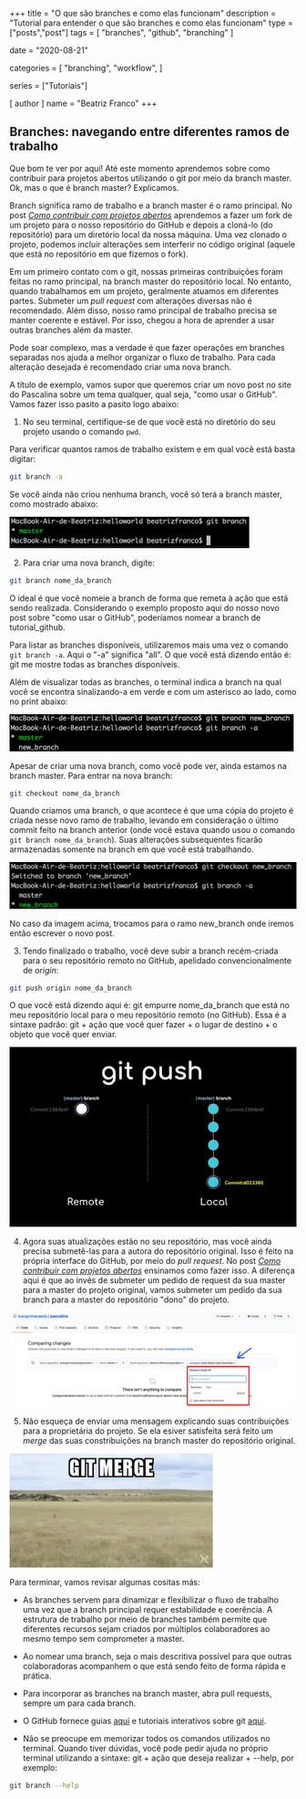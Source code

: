 +++
title = "O que são branches e como elas funcionam"
description = "Tutorial para entender o que são branches e como elas funcionam"
type = ["posts","post"]
tags = [
    "branches",
    "github",
    "branching"
]

date = "2020-08-21"

categories = [
    "branching",
    "workflow",
]

series = ["Tutoriais"]

[ author ]
  name = "Beatriz Franco"
+++


## Branches: navegando entre diferentes ramos de trabalho  

Que bom te ver por aqui! Até este momento aprendemos sobre como contribuir para projetos abertos utilizando o git por meio da branch master. Ok, mas o que é branch master? Explicamos. 

Branch significa ramo de trabalho e a branch master é o ramo principal. No post [*Como contribuir com projetos abertos*](/posts/2020/08/como-contribuir-com-projetos-abertos/) aprendemos a fazer um fork de um projeto para o nosso repositório do GitHub e depois a cloná-lo (do repositório) para um diretório local da nossa máquina. Uma vez clonado o projeto, podemos incluir alterações sem interferir no código original (aquele que está no repositório em que fizemos o fork). 

Em um primeiro contato com o git, nossas primeiras contribuições foram feitas no ramo principal, na branch master do repositório local. No entanto, quando trabalhamos em um projeto, geralmente atuamos em diferentes partes. Submeter um *pull request* com alterações diversas não é recomendado. Além disso, nosso ramo principal de trabalho precisa se manter coerente e estável. Por isso, chegou a hora de aprender a usar outras branches além da master.

Pode soar complexo, mas a verdade é que fazer operações em branches separadas nos ajuda a melhor organizar o fluxo de trabalho. Para cada alteração desejada é recomendado criar uma nova branch. 

A título de exemplo, vamos supor que queremos criar um novo post no site do Pascalina sobre um tema qualquer, qual seja, "como usar o GitHub". Vamos fazer isso pasito a pasito logo abaixo:

1. No seu terminal, certifique-se de que você está no diretório do seu projeto usando o comando `pwd`.

Para verificar quantos ramos de trabalho existem e em qual você está basta digitar:

```bash
git branch -a
```

Se você ainda não criou nenhuma branch, você só terá a branch master, como mostrado abaixo: 

![Lista de branches](images/git_branch.png)

2. Para criar uma nova branch, digite:

```bash
git branch nome_da_branch
``` 

O ideal é que você nomeie a branch de forma que remeta à ação que está sendo realizada. Considerando o exemplo proposto aqui do nosso novo post sobre "como usar o GitHub", poderíamos nomear a branch de tutorial_github. 

Para listar as branches disponíveis, utilizaremos mais uma vez o comando `git branch -a`. Aqui o "-a" significa "all". O que você está dizendo então é: git me mostre todas as branches disponíveis.

Além de visualizar todas as branches, o terminal indica a branch na qual você se encontra sinalizando-a em verde e com um asterisco ao lado, como no print abaixo:

![Criando e listando branches](images/git_new_branch.png)

Apesar de criar uma nova branch, como você pode ver, ainda estamos na branch master. Para entrar na nova branch:

```bash
git checkout nome_da_branch
```

Quando criamos uma branch, o que acontece é que uma cópia do projeto é criada nesse novo ramo de trabalho, levando em consideração o último commit feito na branch anterior (onde você estava quando usou o comando `git branch nome_da_branch`). Suas alterações subsequentes ficarão armazenadas somente na branch em que você está trabalhando. 

![Trocando de branch](images/git_switch_branch.png)

No caso da imagem acima, trocamos para o ramo new_branch onde iremos então escrever o novo post. 

3. Tendo finalizado o trabalho, você deve subir a branch recém-criada para o seu repositório remoto no GitHub, apelidado convencionalmente de *origin*:

```bash
git push origin nome_da_branch
```

O que você está dizendo aqui é: git empurre nome_da_branch que está no meu repositório local para o meu repositório remoto (no GitHub). Essa é a sintaxe padrão: git + ação que você quer fazer + o lugar de destino + o objeto que você quer enviar. 

![git push](images/git_push.gif)

4. Agora suas atualizações estão no seu repositório, mas você ainda precisa submetê-las para a autora do repositório original. Isso é feito na própria interface do GitHub, por meio do *pull request*. No post [*Como contribuir com projetos abertos*](/posts/2020/08/como-contribuir-com-projetos-abertos/) ensinamos como fazer isso. A diferença aqui é que ao invés de submeter um pedido de request da sua master para a master do projeto original, vamos submeter um pedido da sua branch para a master do repositório "dono" do projeto. 

![Pull Request](images/pullrequest.png)

5. Não esqueça de enviar uma mensagem explicando suas contribuições para a proprietária do projeto. Se ela esiver satisfeita será feito um *merge* das suas constribuições na branch master do repositório original.

![git merge](images/git_merge.gif)


Para terminar, vamos revisar algumas cositas más: 

* As branches servem para dinamizar e flexibilizar o fluxo de trabalho uma vez que a branch principal requer estabilidade e coerência. A estrutura de trabalho por meio de branches também permite que diferentes recursos sejam criados por múltiplos colaboradores ao mesmo tempo sem comprometer a master.

* Ao nomear uma branch, seja o mais descritiva possível para que outras colaboradoras acompanhem o que está sendo feito de forma rápida e prática.

* Para incorporar as branches na branch master, abra pull requests, sempre um para cada branch.

* O GitHub fornece guias [aqui](https://try.github.io/) e tutoriais interativos sobre git [aqui](https://learngitbranching.js.org).  

* Não se preocupe em memorizar todos os comandos utilizados no terminal. Quando tiver dúvidas, você pode pedir ajuda no próprio terminal utilizando a sintaxe: git + ação que deseja realizar + --help, por exemplo:

```bash
git branch --help
```
